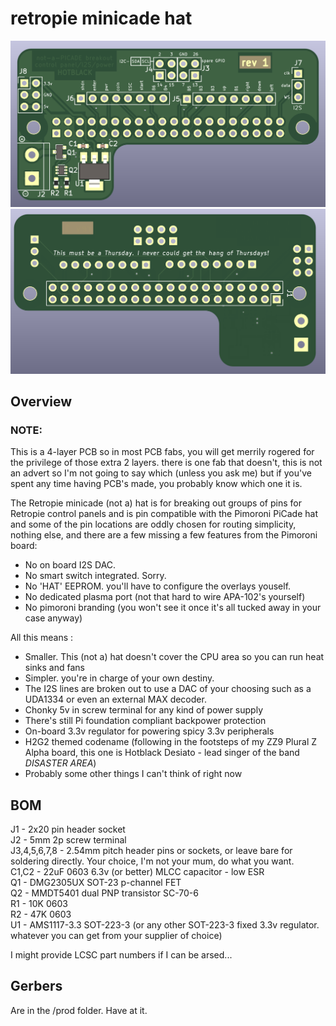 # retropie minicade hat

![PCB Front](front.png)  
![PCB Back](back.png)  

## Overview

### NOTE:

This is a 4-layer PCB so in most PCB fabs, you will get merrily rogered for the privilege of those extra 2 layers. there is one fab that doesn't, this is not an advert so I'm not going to say which (unless you ask me) but if you've spent any time having PCB's made, you probably know which one it is.

The Retropie minicade (not a) hat is for breaking out groups of pins for Retropie control panels and is pin compatible with the Pimoroni PiCade hat and some of the pin locations are oddly chosen for routing simplicity, nothing else, and there are a few missing a few features from the Pimoroni board:

* No on board I2S DAC.
* No smart switch integrated. Sorry.
* No 'HAT' EEPROM. you'll have to configure the overlays youself.
* No dedicated plasma port (not that hard to wire APA-102's yourself)
* No pimoroni branding (you won't see it once it's all tucked away in your case anyway)  

All this means :

* Smaller. This (not a) hat doesn't cover the CPU area so you can run heat sinks and fans
* Simpler. you're in charge of your own destiny.
* The I2S lines are broken out to use a DAC of your choosing such as a UDA1334 or even an external MAX decoder.
* Chonky 5v in screw terminal for any kind of power supply
* There's still Pi foundation compliant backpower protection
* On-board 3.3v regulator for powering spicy 3.3v peripherals
* H2G2 themed codename (following in the footsteps of my ZZ9 Plural Z Alpha board, this one is Hotblack Desiato - lead singer of the band *DISASTER AREA*)
* Probably some other things I can't think of right now

## BOM

J1 - 2x20 pin header socket  
J2 - 5mm 2p screw terminal  
J3,4,5,6,7,8 - 2.54mm pitch header pins or sockets, or leave bare for soldering directly. Your choice, I'm not your mum, do what you want.  
C1,C2 - 22uF 0603 6.3v (or better) MLCC capacitor - low ESR  
Q1 - DMG2305UX SOT-23 p-channel FET  
Q2 - MMDT5401 dual PNP transistor SC-70-6  
R1 - 10K 0603  
R2 - 47K 0603  
U1 - AMS1117-3.3 SOT-223-3 (or any other SOT-223-3 fixed 3.3v regulator. whatever you can get from your supplier of choice)

I might provide LCSC part numbers if I can be arsed...

## Gerbers

Are in the /prod folder. Have at it.